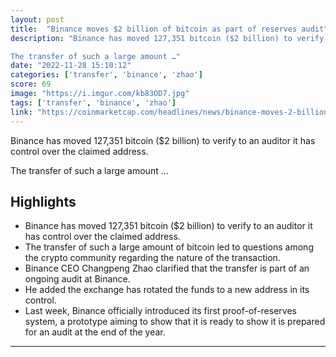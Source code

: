 ```yaml
---
layout: post
title:  "Binance moves $2 billion of bitcoin as part of reserves audit"
description: "Binance has moved 127,351 bitcoin ($2 billion) to verify to an auditor it has control over the claimed address.

The transfer of such a large amount …"
date: "2022-11-28 15:10:12"
categories: ['transfer', 'binance', 'zhao']
score: 69
image: "https://i.imgur.com/kb83OD7.jpg"
tags: ['transfer', 'binance', 'zhao']
link: "https://coinmarketcap.com/headlines/news/binance-moves-2-billion-of-bitcoin-as-part-of-reserves-audit/"
---
```


Binance has moved 127,351 bitcoin ($2 billion) to verify to an auditor it has control over the claimed address.

The transfer of such a large amount …

## Highlights

- Binance has moved 127,351 bitcoin ($2 billion) to verify to an auditor it has control over the claimed address.
- The transfer of such a large amount of bitcoin led to questions among the crypto community regarding the nature of the transaction.
- Binance CEO Changpeng Zhao clarified that the transfer is part of an ongoing audit at Binance.
- He added the exchange has rotated the funds to a new address in its control.
- Last week, Binance officially introduced its first proof-of-reserves system, a prototype aiming to show that it is ready to show it is prepared for an audit at the end of the year.

---
